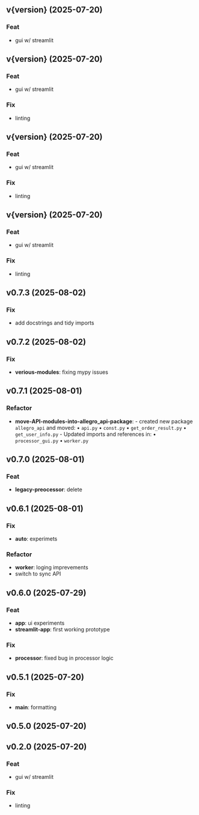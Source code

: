 ## v{version} (2025-07-20)

### Feat

- gui w/ streamlit

## v{version} (2025-07-20)

### Feat

- gui w/ streamlit

### Fix

- linting

## v{version} (2025-07-20)

### Feat

- gui w/ streamlit

### Fix

- linting

## v{version} (2025-07-20)

### Feat

- gui w/ streamlit

### Fix

- linting

## v0.7.3 (2025-08-02)

### Fix

- add docstrings and tidy imports

## v0.7.2 (2025-08-02)

### Fix

- **verious-modules**: fixing mypy issues

## v0.7.1 (2025-08-01)

### Refactor

- **move-API-modules-into-allegro_api-package**: - created new package `allegro_api` and moved:     • `api.py`     • `const.py`     • `get_order_result.py`     • `get_user_info.py`   - Updated imports and references in:     • `processor_gui.py`     • `worker.py`

## v0.7.0 (2025-08-01)

### Feat

- **legacy-preocessor**: delete

## v0.6.1 (2025-08-01)

### Fix

- **auto**: experimets

### Refactor

- **worker**: loging imprevements
- switch to sync API

## v0.6.0 (2025-07-29)

### Feat

- **app**: ui experiments
- **streamlit-app**: first working prototype

### Fix

- **processor**: fixed bug in processor logic

## v0.5.1 (2025-07-20)

### Fix

- **main**: formatting

## v0.5.0 (2025-07-20)

## v0.2.0 (2025-07-20)

### Feat

- gui w/ streamlit

### Fix

- linting

